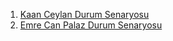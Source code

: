 1. [Kaan Ceylan Durum Senaryosu](KaanCeylanDurumSenaryosu.pdf)
2. [Emre Can Palaz Durum Senaryosu](EmreCanPalaz_DurumSenaryoları.pdf)
